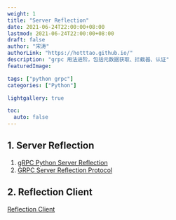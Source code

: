 ```yaml
---
weight: 1
title: "Server Reflection"
date: 2021-06-24T22:00:00+08:00
lastmod: 2021-06-24T22:00:00+08:00
draft: false
author: "宋涛"
authorLink: "https://hotttao.github.io/"
description: "grpc 用法进阶，包括元数据获取、拦截器、认证"
featuredImage: 

tags: ["python grpc"]
categories: ["Python"]

lightgallery: true

toc:
  auto: false
---
```


## 1. Server Reflection
1. [gRPC Python Server Reflection](https://github.com/grpc/grpc/blob/master/doc/python/server_reflection.md)
2. [GRPC Server Reflection Protocol](https://github.com/grpc/grpc/blob/master/doc/server-reflection.md)

## 2. Reflection Client
[Reflection Client](https://github.com/grpc/proposal/blob/master/L95-python-reflection-client.md)

